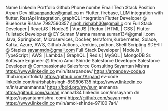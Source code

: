Name Linkedin Portfolio Github Phone numbe Email Tech Stack Position
Arpan Dev
hiitsarpandev@gmail.co
m
Flutter, firebase, LLM integration with
flutter, RestApi Integration, graphQL
Integration
Flutter Developer @
Bluehorse
Rishav 7987590357
singh.rishabh30@gmail.c
om
Full Stack Developer | ReactJS |
NodeJS | VueJS | Redux | HTML | CSS
| Flutter
Fullstack Developer @
EY
Suman Manna
manna.suman134@gmai
l.com
Java, Springboot, Microservices,
Docker, terraform,Kurbernetes, Solace,
Kafka, Azure, AWS, Github Actions,
Jenkins, python, Shell Scripting SDE-III @ Staples sayanmdn@gmail.com
Full Stack Developer | NodeJs |
TypeScript | AWS | Lambda | GraphQL
| Redis | MySQL | MongoDB
Sr. Software Engineer @
Recro
Amol Shinde Salesforce Developer
Salesforce Developer @
Compassionate
Salesforce Consulting
Sayantan Mishra
https://www.linkedin.co
m/in/itsarpandev/
https://arpandev-code.g
ithub.io/portfolio1/
https://github.com/Arpand
ev-code
linkedin.com/in/rishabhsingh-859806135
https://www.linkedin.co
m/in/sumanmanna/
https://bold.pro/my/sum
anmanna
https://github.com/suman
manna134
linkedin.com/in/sayanm
dn
https://sayantanmishra.
com/
https://github.com/sayan
mdn
https://www.linkedin.co
m/in/amol-shinde-97100
7a4/